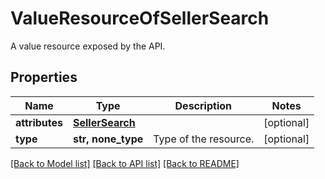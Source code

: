 # ValueResourceOfSellerSearch

A value resource exposed by the API.

## Properties
Name | Type | Description | Notes
------------ | ------------- | ------------- | -------------
**attributes** | [**SellerSearch**](SellerSearch.md) |  | [optional] 
**type** | **str, none_type** | Type of the resource. | [optional] 

[[Back to Model list]](../README.md#documentation-for-models) [[Back to API list]](../README.md#documentation-for-api-endpoints) [[Back to README]](../README.md)


